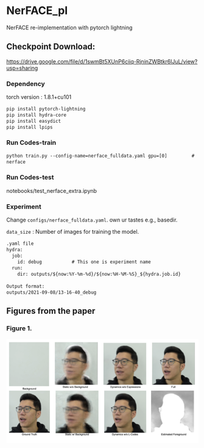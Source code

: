 # NerFACE_pl
NerFACE re-implementation with pytorch lightning

## Checkpoint Download: 
  https://drive.google.com/file/d/1swmBt5XUnP6ciiq-RjninZWBtkr6lJuL/view?usp=sharing


### Dependency

torch version : 1.8.1+cu101

```
pip install pytorch-lightning
pip install hydra-core
pip install easydict
pip install lpips
```

### Run Codes-train

``` Running Examples
python train.py --config-name=nerface_fulldata.yaml gpu=[0]         # nerface 
```

### Run Codes-test
notebooks/test_nerface_extra.ipynb
### Experiment

Change ```configs/nerface_fulldata.yaml```.
own ur tastes e.g., basedir.


```data_size``` : Number of images for training the model.


``` Change experiment name
.yaml file
hydra:
  job:
    id: debug           # This one is experiment name
  run:
    dir: outputs/${now:%Y-%m-%d}/${now:%H-%M-%S}_${hydra.job.id}

Output format:
outputs/2021-09-08/13-16-40_debug
```

## Figures from the paper
### Figure 1.
![Alt text](./assets/Figure1.png)

